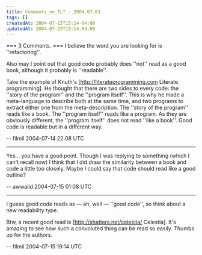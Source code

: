 ```yaml
---
title: Comments_on_TLT_-_2004.07.01
tags: []
createdAt: 2004-07-15T15:14-04:00
updatedAt: 2004-07-15T15:14-04:00
---
```


=== 3 Comments. ===
I believe the word you are looking for is ''refactoring''.

Also may I point out that good code probably does ''not'' read as a good book, although it probably is ''readable''. 

Take the example of Knuth's [http://literateprogramming.com Literate programming]. He thought that there are two sides to every code: the ''story of the program'' and the ''program itself''. This is why he made a meta-language to describe both at the same time, and two programs to extract either one from the meta-description. The ''story of the program'' reads like a book. The ''program itself'' reads like a program. As they are obviously different, the ''program itself'' does not read ''like a book''. Good code is readable but in a different way.

-- filmil 2004-07-14 22:08 UTC

----
Yes... you have a good point. Though I was replying to something (which I can't recall now) I think that I did draw the similarity between a book and code a little too closely. Maybe I could say that code should read like a good outline?

-- awwaiid 2004-07-15 01:08 UTC

----
I guess good code reads as — ah, well — ''good code'', so think about a new readability type.

Btw, a recent good read is [http://shatters.net/celestia/ Celestia]. It's amazing to see how such a convoluted thing can be read so easily. Thumbs up for the authors.

-- filmil 2004-07-15 19:14 UTC


